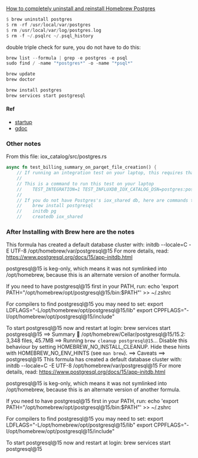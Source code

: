 
[How to completely uninstall and reinstall Homebrew Postgres](https://blog.testdouble.com/posts/2021-01-28-how-to-completely-uninstall-homebrew-postgres/)

```rust
$ brew uninstall postgres
$ rm -rf /usr/local/var/postgres
$ rm /usr/local/var/log/postgres.log
$ rm -f ~/.psqlrc ~/.psql_history
```

double triple check for sure, you do not have to do this:

```rust
brew list --formula | grep -e postgres -e psql
sudo find / -name "*postgres*" -o -name "*psql*"
```

```rust
brew update
brew doctor
```

```rust
brew install postgres
brew services start postgresql
```

#### Ref
* [startup](./startup.md)
* [gdoc](https://docs.google.com/document/d/e/2PACX-1vQ2cTRWln8Nyn2yQh4CWwvyN5yI3Op-4RA3MpB1moivlQtBBQ9KhR5N2vvkMiZz51t_1EPhj5SDmJh5/pub)

### Other notes

From this file: iox_catalog/src/postgres.rs

```rust
async fn test_billing_summary_on_parqet_file_creation() {
    // If running an integration test on your laptop, this requires that you have Postgres running
    //
    // This is a command to run this test on your laptop
    //    TEST_INTEGRATION=1 TEST_INFLUXDB_IOX_CATALOG_DSN=postgres:postgres://$USER@localhost/iox_shared RUST_BACKTRACE=1 cargo test --package iox_catalog --lib -- postgres::tests::test_billing_summary_on_parqet_file_creation --exact --nocapture
    //
    // If you do not have Postgres's iox_shared db, here are commands to install Postgres (on mac) and create iox_shared db
    //    brew install postgresql
    //    initdb pg
    //    createdb iox_shared
```

### After Installing with Brew here are the notes

This formula has created a default database cluster with:
  initdb --locale=C -E UTF-8 /opt/homebrew/var/postgresql@15
For more details, read:
  https://www.postgresql.org/docs/15/app-initdb.html

postgresql@15 is keg-only, which means it was not symlinked into /opt/homebrew,
because this is an alternate version of another formula.

If you need to have postgresql@15 first in your PATH, run:
  echo 'export PATH="/opt/homebrew/opt/postgresql@15/bin:$PATH"' >> ~/.zshrc

For compilers to find postgresql@15 you may need to set:
  export LDFLAGS="-L/opt/homebrew/opt/postgresql@15/lib"
  export CPPFLAGS="-I/opt/homebrew/opt/postgresql@15/include"


To start postgresql@15 now and restart at login:
  brew services start postgresql@15
==> Summary
🍺  /opt/homebrew/Cellar/postgresql@15/15.2: 3,348 files, 45.7MB
==> Running `brew cleanup postgresql@15`...
Disable this behaviour by setting HOMEBREW_NO_INSTALL_CLEANUP.
Hide these hints with HOMEBREW_NO_ENV_HINTS (see `man brew`).
==> Caveats
==> postgresql@15
This formula has created a default database cluster with:
  initdb --locale=C -E UTF-8 /opt/homebrew/var/postgresql@15
For more details, read:
  https://www.postgresql.org/docs/15/app-initdb.html

postgresql@15 is keg-only, which means it was not symlinked into /opt/homebrew,
because this is an alternate version of another formula.

If you need to have postgresql@15 first in your PATH, run:
  echo 'export PATH="/opt/homebrew/opt/postgresql@15/bin:$PATH"' >> ~/.zshrc

For compilers to find postgresql@15 you may need to set:
  export LDFLAGS="-L/opt/homebrew/opt/postgresql@15/lib"
  export CPPFLAGS="-I/opt/homebrew/opt/postgresql@15/include"

To start postgresql@15 now and restart at login:
  brew services start postgresql@15
